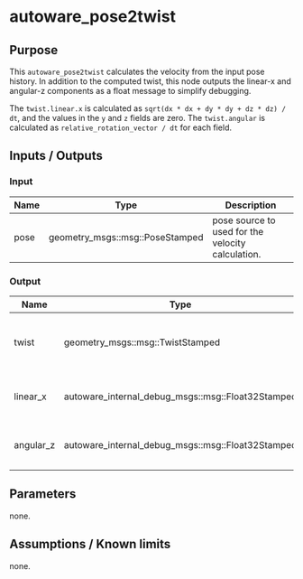 # autoware_pose2twist

## Purpose

This `autoware_pose2twist` calculates the velocity from the input pose history. In addition to the computed twist, this node outputs the linear-x and angular-z components as a float message to simplify debugging.

The `twist.linear.x` is calculated as `sqrt(dx * dx + dy * dy + dz * dz) / dt`, and the values in the `y` and `z` fields are zero.
The `twist.angular` is calculated as `relative_rotation_vector / dt` for each field.

## Inputs / Outputs

### Input

| Name | Type                            | Description                                       |
| ---- | ------------------------------- | ------------------------------------------------- |
| pose | geometry_msgs::msg::PoseStamped | pose source to used for the velocity calculation. |

### Output

| Name      | Type                                  | Description                                   |
| --------- | ------------------------------------- | --------------------------------------------- |
| twist     | geometry_msgs::msg::TwistStamped      | twist calculated from the input pose history. |
| linear_x  | autoware_internal_debug_msgs::msg::Float32Stamped | linear-x field of the output twist.           |
| angular_z | autoware_internal_debug_msgs::msg::Float32Stamped | angular-z field of the output twist.          |

## Parameters

none.

## Assumptions / Known limits

none.
